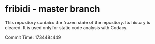 # fribidi - master branch

This repository contains the frozen state of the repository.
Its history is cleared. It is used only for static code
analysis with Codacy.

Commit Time: 1734484449
